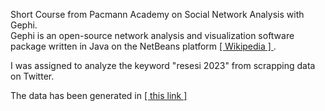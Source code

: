 Short Course from Pacmann Academy on Social Network Analysis with Gephi. <br> 
Gephi is an open-source network analysis and visualization software package written in Java on the NetBeans platform <a href="https://en.wikipedia.org/wiki/Gephi"> [ Wikipedia ] </a>. 

I was assigned to analyze the keyword "resesi 2023" from scrapping data on Twitter. <br>

The data has been generated in <a href="https://en.wikipedia.org/wiki/Gephi"> [ this link ] </a>
